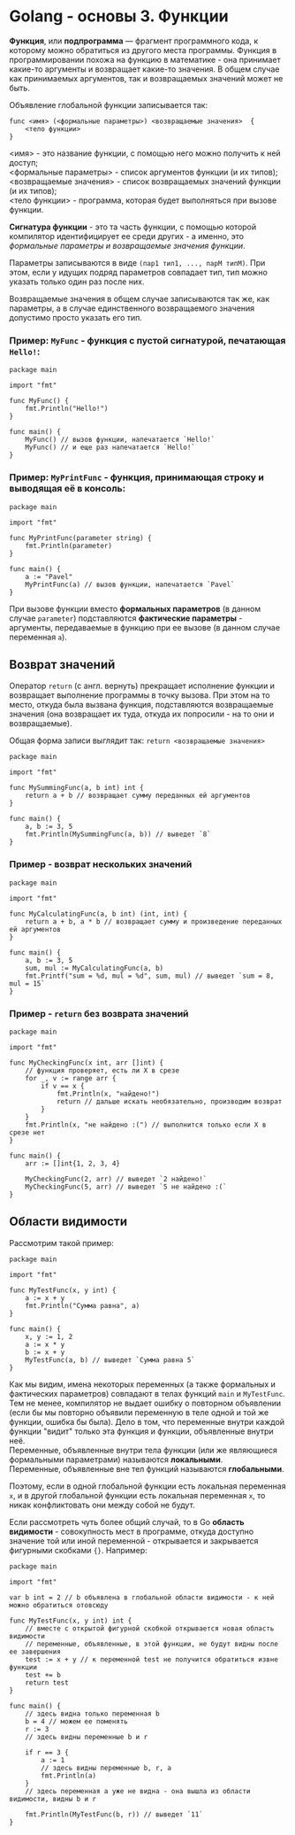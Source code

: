 # Golang - основы 3. Функции
**Функция**, или **подпрограмма** — фрагмент программного кода, к которому можно обратиться из другого места программы.
Функция в программировании похожа на функцию в математике - она принимает какие-то аргументы и возвращает какие-то значения.
В общем случае как принимаемых аргументов, так и возвращаемых значений может не быть.

Объявление глобальной функции записывается так:
```golang
func <имя> (<формальные параметры>) <возвращаемые значения>  {
    <тело функции>
}
```
<имя> - это название функции, с помощью него можно получить к ней доступ;<br>
<формальные параметры> - список аргументов функции (и их типов);<br>
<возвращаемые значения> - список возвращаемых значений функции (и их типов);<br>
<тело функции> - программа, которая будет выполняться при вызове функции.

**Сигнатура функции** - это та часть функции, с помощью которой компилятор
идентифицирует ее среди других - а именно, это _формальные параметры и возвращаемые значения функции_.

Параметры записываются в виде `(пар1 тип1, ..., парM типM)`.
При этом, если у идущих подряд параметров совпадает тип, тип можно указать только один раз после них.

Возвращаемые значения в общем случае записываются так же, как параметры, а 
в случае единственного возвращаемого значения допустимо просто указать его тип.

### Пример: `MyFunc` - функция с пустой сигнатурой, печатающая `Hello!`:
```golang
package main

import "fmt"

func MyFunc() {
	fmt.Println("Hello!")
}

func main() {
	MyFunc() // вызов функции, напечатается `Hello!`
	MyFunc() // и еще раз напечатается `Hello!`
}
```
### Пример: `MyPrintFunc` - функция, принимающая строку и выводящая её в консоль:
```golang
package main

import "fmt"

func MyPrintFunc(parameter string) {
	fmt.Println(parameter)
}

func main() {
	a := "Pavel"
	MyPrintFunc(a) // вызов функции, напечатается `Pavel`
}
```
При вызове функции вместо **формальных параметров** (в данном случае `parameter`) 
подставляются **фактические параметры** - аргументы, передаваемые в функцию при ее вызове (в данном случае переменная `a`).

## Возврат значений
Оператор `return` (с англ. вернуть) прекращает исполнение функции и возвращает выполнение программы в точку вызова.
При этом на то место, откуда была вызвана функция, подставляются возвращаемые значения
(она возвращает их туда, откуда их попросили - на то они и возвращаемые).

Общая форма записи выглядит так: `return <возвращаемые значения>`
```golang
package main

import "fmt"

func MySummingFunc(a, b int) int {
	return a + b // возвращает сумму переданных ей аргументов
}

func main() {
	a, b := 3, 5
	fmt.Println(MySummingFunc(a, b)) // выведет `8`
}
```

### Пример - возврат нескольких значений
```golang
package main

import "fmt"

func MyCalculatingFunc(a, b int) (int, int) {
	return a + b, a * b // возвращает сумму и произведение переданных ей аргументов
}

func main() {
	a, b := 3, 5
	sum, mul := MyCalculatingFunc(a, b)
	fmt.Printf("sum = %d, mul = %d", sum, mul) // выведет `sum = 8, mul = 15`
}
```

### Пример - `return` без возврата значений
```golang
package main

import "fmt"

func MyCheckingFunc(x int, arr []int) {
	// функция проверяет, есть ли X в срезе
	for _, v := range arr {
		if v == x {
			fmt.Println(x, "найдено!")
			return // дальше искать необязательно, производим возврат
		}
	}
	fmt.Println(x, "не найдено :(") // выполнится только если Х в срезе нет
}

func main() {
	arr := []int{1, 2, 3, 4}

	MyCheckingFunc(2, arr) // выведет `2 найдено!`
	MyCheckingFunc(5, arr) // выведет `5 не найдено :(`
}
```

## Области видимости
Рассмотрим такой пример:
```golang
package main

import "fmt"

func MyTestFunc(x, y int) {
	a := x + y
	fmt.Println("Сумма равна", a)
}

func main() {
	x, y := 1, 2
	a := x * y
	b := x + y
	MyTestFunc(a, b) // выведет `Сумма равна 5`
}
```
Как мы видим, имена некоторых переменных (а также формальных и фактических параметров) совпадают в телах функций `main` и `MyTestFunc`.
Тем не менее, компилятор не выдает ошибку о повторном объявлении 
(если бы мы повторно объявили переменную в теле одной и той же функции, ошибка бы была).
Дело в том, что переменные внутри каждой функции "видит" только эта функция и функции, объявленные внутри неё.<br>
Переменные, объявленные внутри тела функции (или же являющиеся формальными параметрами) называются **локальными**.<br>
Переменные, объявленные вне тел функций называются **глобальными**.

Поэтому, если в одной глобальной функции есть локальная переменная `x`, и в другой глобальной функции есть локальная переменная `x`, то никак конфликтовать они между собой не будут.

Если рассмотреть чуть более общий случай, то в Go **область видимости** - совокупность мест в программе, откуда доступно значение той или иной переменной - открывается и закрывается фигурными скобками `{}`. Например:
```golang
package main

import "fmt"

var b int = 2 // b объявлена в глобальной области видимости - к ней можно обратиться отовсюду

func MyTestFunc(x, y int) int {
	// вместе с открытой фигурной скобкой открывается новая область видимости
	// переменные, объявленные, в этой функции, не будут видны после ее завершения
	test := x + y // к переменной test не получится обратиться извне функции 
	test += b
	return test
}

func main() {
	// здесь видна только переменная b
	b = 4 // можем ее поменять
	r := 3
	// здесь видны переменные b и r

	if r == 3 {
		a := 1
		// здесь видны переменные b, r, a
		fmt.Println(a)
	}
	// здесь переменная a уже не видна - она вышла из области видимости, видны b и r

	fmt.Println(MyTestFunc(b, r)) // выведет `11`
}
```


